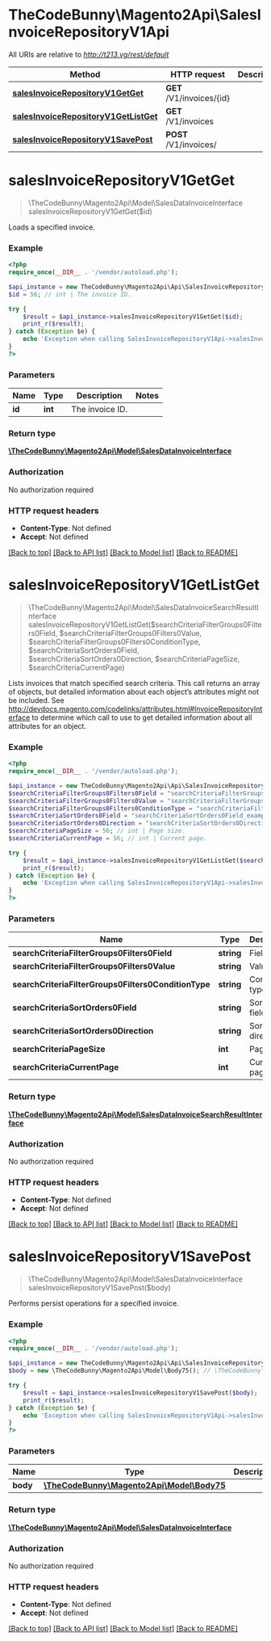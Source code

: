 # TheCodeBunny\Magento2Api\SalesInvoiceRepositoryV1Api

All URIs are relative to *http://t213.vg/rest/default*

Method | HTTP request | Description
------------- | ------------- | -------------
[**salesInvoiceRepositoryV1GetGet**](SalesInvoiceRepositoryV1Api.md#salesInvoiceRepositoryV1GetGet) | **GET** /V1/invoices/{id} | 
[**salesInvoiceRepositoryV1GetListGet**](SalesInvoiceRepositoryV1Api.md#salesInvoiceRepositoryV1GetListGet) | **GET** /V1/invoices | 
[**salesInvoiceRepositoryV1SavePost**](SalesInvoiceRepositoryV1Api.md#salesInvoiceRepositoryV1SavePost) | **POST** /V1/invoices/ | 


# **salesInvoiceRepositoryV1GetGet**
> \TheCodeBunny\Magento2Api\Model\SalesDataInvoiceInterface salesInvoiceRepositoryV1GetGet($id)



Loads a specified invoice.

### Example
```php
<?php
require_once(__DIR__ . '/vendor/autoload.php');

$api_instance = new TheCodeBunny\Magento2Api\Api\SalesInvoiceRepositoryV1Api();
$id = 56; // int | The invoice ID.

try {
    $result = $api_instance->salesInvoiceRepositoryV1GetGet($id);
    print_r($result);
} catch (Exception $e) {
    echo 'Exception when calling SalesInvoiceRepositoryV1Api->salesInvoiceRepositoryV1GetGet: ', $e->getMessage(), PHP_EOL;
}
?>
```

### Parameters

Name | Type | Description  | Notes
------------- | ------------- | ------------- | -------------
 **id** | **int**| The invoice ID. |

### Return type

[**\TheCodeBunny\Magento2Api\Model\SalesDataInvoiceInterface**](../Model/SalesDataInvoiceInterface.md)

### Authorization

No authorization required

### HTTP request headers

 - **Content-Type**: Not defined
 - **Accept**: Not defined

[[Back to top]](#) [[Back to API list]](../../README.md#documentation-for-api-endpoints) [[Back to Model list]](../../README.md#documentation-for-models) [[Back to README]](../../README.md)

# **salesInvoiceRepositoryV1GetListGet**
> \TheCodeBunny\Magento2Api\Model\SalesDataInvoiceSearchResultInterface salesInvoiceRepositoryV1GetListGet($searchCriteriaFilterGroups0Filters0Field, $searchCriteriaFilterGroups0Filters0Value, $searchCriteriaFilterGroups0Filters0ConditionType, $searchCriteriaSortOrders0Field, $searchCriteriaSortOrders0Direction, $searchCriteriaPageSize, $searchCriteriaCurrentPage)



Lists invoices that match specified search criteria. This call returns an array of objects, but detailed information about each object’s attributes might not be included. See http://devdocs.magento.com/codelinks/attributes.html#InvoiceRepositoryInterface to determine which call to use to get detailed information about all attributes for an object.

### Example
```php
<?php
require_once(__DIR__ . '/vendor/autoload.php');

$api_instance = new TheCodeBunny\Magento2Api\Api\SalesInvoiceRepositoryV1Api();
$searchCriteriaFilterGroups0Filters0Field = "searchCriteriaFilterGroups0Filters0Field_example"; // string | Field
$searchCriteriaFilterGroups0Filters0Value = "searchCriteriaFilterGroups0Filters0Value_example"; // string | Value
$searchCriteriaFilterGroups0Filters0ConditionType = "searchCriteriaFilterGroups0Filters0ConditionType_example"; // string | Condition type
$searchCriteriaSortOrders0Field = "searchCriteriaSortOrders0Field_example"; // string | Sorting field.
$searchCriteriaSortOrders0Direction = "searchCriteriaSortOrders0Direction_example"; // string | Sorting direction.
$searchCriteriaPageSize = 56; // int | Page size.
$searchCriteriaCurrentPage = 56; // int | Current page.

try {
    $result = $api_instance->salesInvoiceRepositoryV1GetListGet($searchCriteriaFilterGroups0Filters0Field, $searchCriteriaFilterGroups0Filters0Value, $searchCriteriaFilterGroups0Filters0ConditionType, $searchCriteriaSortOrders0Field, $searchCriteriaSortOrders0Direction, $searchCriteriaPageSize, $searchCriteriaCurrentPage);
    print_r($result);
} catch (Exception $e) {
    echo 'Exception when calling SalesInvoiceRepositoryV1Api->salesInvoiceRepositoryV1GetListGet: ', $e->getMessage(), PHP_EOL;
}
?>
```

### Parameters

Name | Type | Description  | Notes
------------- | ------------- | ------------- | -------------
 **searchCriteriaFilterGroups0Filters0Field** | **string**| Field | [optional]
 **searchCriteriaFilterGroups0Filters0Value** | **string**| Value | [optional]
 **searchCriteriaFilterGroups0Filters0ConditionType** | **string**| Condition type | [optional]
 **searchCriteriaSortOrders0Field** | **string**| Sorting field. | [optional]
 **searchCriteriaSortOrders0Direction** | **string**| Sorting direction. | [optional]
 **searchCriteriaPageSize** | **int**| Page size. | [optional]
 **searchCriteriaCurrentPage** | **int**| Current page. | [optional]

### Return type

[**\TheCodeBunny\Magento2Api\Model\SalesDataInvoiceSearchResultInterface**](../Model/SalesDataInvoiceSearchResultInterface.md)

### Authorization

No authorization required

### HTTP request headers

 - **Content-Type**: Not defined
 - **Accept**: Not defined

[[Back to top]](#) [[Back to API list]](../../README.md#documentation-for-api-endpoints) [[Back to Model list]](../../README.md#documentation-for-models) [[Back to README]](../../README.md)

# **salesInvoiceRepositoryV1SavePost**
> \TheCodeBunny\Magento2Api\Model\SalesDataInvoiceInterface salesInvoiceRepositoryV1SavePost($body)



Performs persist operations for a specified invoice.

### Example
```php
<?php
require_once(__DIR__ . '/vendor/autoload.php');

$api_instance = new TheCodeBunny\Magento2Api\Api\SalesInvoiceRepositoryV1Api();
$body = new \TheCodeBunny\Magento2Api\Model\Body75(); // \TheCodeBunny\Magento2Api\Model\Body75 | 

try {
    $result = $api_instance->salesInvoiceRepositoryV1SavePost($body);
    print_r($result);
} catch (Exception $e) {
    echo 'Exception when calling SalesInvoiceRepositoryV1Api->salesInvoiceRepositoryV1SavePost: ', $e->getMessage(), PHP_EOL;
}
?>
```

### Parameters

Name | Type | Description  | Notes
------------- | ------------- | ------------- | -------------
 **body** | [**\TheCodeBunny\Magento2Api\Model\Body75**](../Model/\TheCodeBunny\Magento2Api\Model\Body75.md)|  | [optional]

### Return type

[**\TheCodeBunny\Magento2Api\Model\SalesDataInvoiceInterface**](../Model/SalesDataInvoiceInterface.md)

### Authorization

No authorization required

### HTTP request headers

 - **Content-Type**: Not defined
 - **Accept**: Not defined

[[Back to top]](#) [[Back to API list]](../../README.md#documentation-for-api-endpoints) [[Back to Model list]](../../README.md#documentation-for-models) [[Back to README]](../../README.md)

